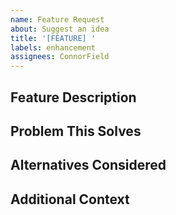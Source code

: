 ```yaml
---
name: Feature Request
about: Suggest an idea
title: '[FEATURE] '
labels: enhancement
assignees: ConnorField
---
```


## Feature Description
<!-- A clear and concise description of what you want to happen -->

## Problem This Solves
<!-- Describe the problem or limitation this feature would address -->

## Alternatives Considered
<!-- Describe any alternative solutions or features you've considered -->

## Additional Context
<!-- Add any other context or screenshots about the feature request here --> 